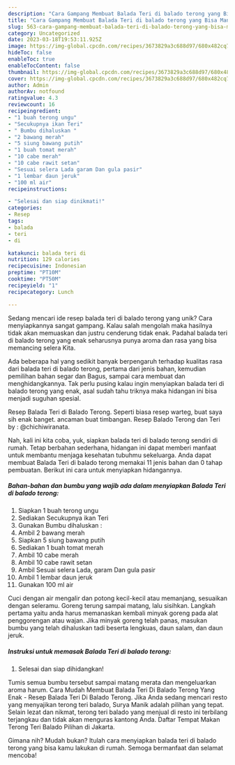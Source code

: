 ```yaml
---
description: "Cara Gampang Membuat Balada Teri di balado terong yang Bisa Manjain Lidah"
title: "Cara Gampang Membuat Balada Teri di balado terong yang Bisa Manjain Lidah"
slug: 563-cara-gampang-membuat-balada-teri-di-balado-terong-yang-bisa-manjain-lidah
category: Uncategorized
date: 2023-03-18T19:53:11.925Z
image: https://img-global.cpcdn.com/recipes/3673829a3c688d97/680x482cq70/balada-teri-di-balado-terong-foto-resep-utama.jpg
hideToc: false
enableToc: true
enableTocContent: false
thumbnail: https://img-global.cpcdn.com/recipes/3673829a3c688d97/680x482cq70/balada-teri-di-balado-terong-foto-resep-utama.jpg
cover: https://img-global.cpcdn.com/recipes/3673829a3c688d97/680x482cq70/balada-teri-di-balado-terong-foto-resep-utama.jpg
author: Admin
authorAv: notfound
ratingvalue: 4.3
reviewcount: 16
recipeingredient:
- "1 buah terong ungu"
- "Secukupnya ikan Teri"
- " Bumbu dihaluskan "
- "2 bawang merah"
- "5 siung bawang putih"
- "1 buah tomat merah"
- "10 cabe merah"
- "10 cabe rawit setan"
- "Sesuai selera Lada garam Dan gula pasir"
- "1 lembar daun jeruk"
- "100 ml air"
recipeinstructions:

- "Selesai dan siap dinikmati!"
categories:
- Resep
tags:
- balada
- teri
- di

katakunci: balada teri di 
nutrition: 129 calories
recipecuisine: Indonesian
preptime: "PT10M"
cooktime: "PT50M"
recipeyield: "1"
recipecategory: Lunch

---
```





Sedang mencari ide resep balada teri di balado terong yang unik? Cara menyiapkannya sangat gampang. Kalau salah mengolah maka hasilnya tidak akan memuaskan dan justru cenderung tidak enak. Padahal balada teri di balado terong yang enak seharusnya punya aroma dan rasa yang bisa memancing selera Kita.





Ada beberapa hal yang sedikit banyak berpengaruh terhadap kualitas rasa dari balada teri di balado terong, pertama dari jenis bahan, kemudian pemilihan bahan segar dan Bagus, sampai cara membuat dan menghidangkannya. Tak perlu pusing kalau ingin menyiapkan balada teri di balado terong yang enak,      asal sudah tahu triknya maka hidangan ini bisa menjadi suguhan spesial.














Resep Balada Teri di Balado Terong. Seperti biasa resep warteg, buat saya sih enak banget. ancaman buat timbangan. Resep Balado Terong dan Teri by : @chichiwiranata.






Nah, kali ini kita coba, yuk, siapkan balada teri di balado terong sendiri di rumah. Tetap berbahan sederhana, hidangan ini dapat memberi manfaat untuk membantu menjaga kesehatan tubuhmu sekeluarga. Anda dapat membuat Balada Teri di balado terong memakai 11 jenis bahan dan 0 tahap pembuatan. Berikut ini cara untuk menyiapkan hidangannya.

<!--inarticleads1-->

##### Bahan-bahan dan bumbu yang wajib ada dalam menyiapkan Balada Teri di balado terong:

1. Siapkan 1 buah terong ungu
1. Sediakan Secukupnya ikan Teri
1. Gunakan  Bumbu dihaluskan :
1. Ambil 2 bawang merah
1. Siapkan 5 siung bawang putih
1. Sediakan 1 buah tomat merah
1. Ambil 10 cabe merah
1. Ambil 10 cabe rawit setan
1. Ambil Sesuai selera Lada, garam Dan gula pasir
1. Ambil 1 lembar daun jeruk
1. Gunakan 100 ml air


Cuci dengan air mengalir dan potong kecil-kecil atau memanjang, sesuaikan dengan seleramu. Goreng terung sampai matang, lalu sisihkan. Langkah pertama yaitu anda harus memanaskan kembali minyak goreng pada alat penggorengan atau wajan. Jika minyak goreng telah panas, masukan bumbu yang telah dihaluskan tadi beserta lengkuas, daun salam, dan daun jeruk. 

<!--inarticleads2-->

##### Instruksi untuk memasak Balada Teri di balado terong:


1. Selesai dan siap dihidangkan!

Tumis semua bumbu tersebut sampai matang merata dan mengeluarkan aroma harum. Cara Mudah Membuat Balada Teri Di Balado Terong Yang Enak - Resep Balada Teri Di Balado Terong. Jika Anda sedang mencari resto yang menyajikan terong teri balado, Surya Manik adalah pilihan yang tepat. Selain lezat dan nikmat, terong teri balado yang menjual di resto ini terbilang terjangkau dan tidak akan menguras kantong Anda. Daftar Tempat Makan Terong Teri Balado Pilihan di Jakarta. 

Gimana nih? Mudah bukan? Itulah cara menyiapkan balada teri di balado terong yang bisa kamu lakukan di rumah. Semoga bermanfaat dan selamat mencoba!
